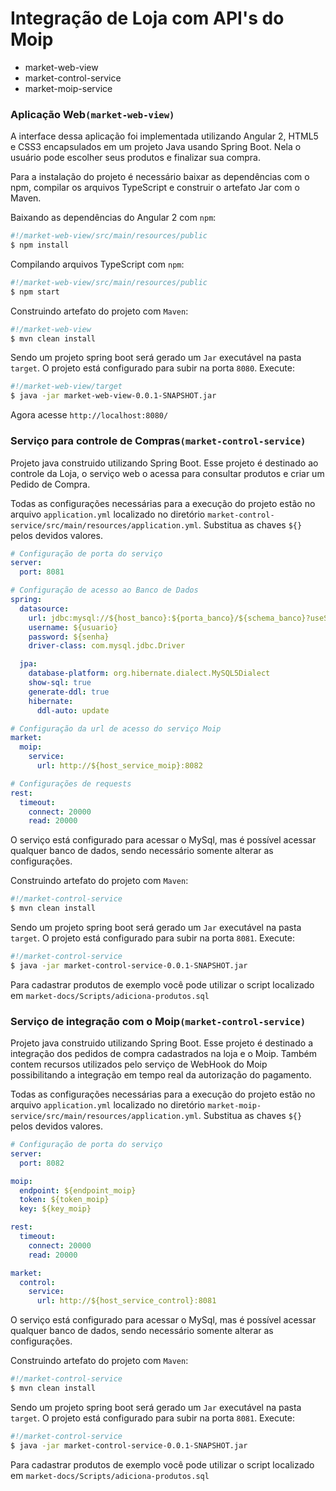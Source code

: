# Integração de Loja com API's do Moip

- market-web-view
- market-control-service
- market-moip-service

### Aplicação Web`(market-web-view)`

A interface dessa aplicação foi implementada utilizando Angular 2, HTML5 e CSS3 encapsulados em um projeto Java usando Spring Boot. Nela o usuário pode escolher seus produtos e finalizar sua compra.

Para a instalação do projeto é necessário baixar as dependências com o npm, compilar os arquivos TypeScript e construir o artefato Jar com o Maven.

Baixando as dependências do Angular 2 com `npm`:
```bash
#!/market-web-view/src/main/resources/public
$ npm install
```

Compilando arquivos TypeScript com `npm`:
```bash
#!/market-web-view/src/main/resources/public
$ npm start
```

Construindo artefato do projeto com `Maven`:
```bash
#!/market-web-view
$ mvn clean install
```

Sendo um projeto spring boot será gerado um `Jar` executável na pasta `target`. O projeto está configurado para subir na porta `8080`. Execute:
```bash
#!/market-web-view/target
$ java -jar market-web-view-0.0.1-SNAPSHOT.jar
```

Agora acesse `http://localhost:8080/`

### Serviço para controle de Compras`(market-control-service)`

Projeto java construido utilizando Spring Boot. Esse projeto é destinado ao controle da Loja, o serviço web o acessa para consultar produtos e criar um Pedido de Compra.

Todas as configurações necessárias para a execução do projeto estão no arquivo `application.yml` localizado no diretório `market-control-service/src/main/resources/application.yml`. Substitua as chaves `${}` pelos devidos valores.

```yml
# Configuração de porta do serviço
server:
  port: 8081

# Configuração de acesso ao Banco de Dados
spring:
  datasource:
    url: jdbc:mysql://${host_banco}:${porta_banco}/${schema_banco}?useSSL=false
    username: ${usuario}
    password: ${senha}
    driver-class: com.mysql.jdbc.Driver

  jpa:
    database-platform: org.hibernate.dialect.MySQL5Dialect
    show-sql: true
    generate-ddl: true
    hibernate:
      ddl-auto: update

# Configuração da url de acesso do serviço Moip
market:
  moip:
    service:
      url: http://${host_service_moip}:8082

# Configurações de requests
rest:
  timeout:
    connect: 20000
    read: 20000
```

O serviço está configurado para acessar o MySql, mas é possível acessar qualquer banco de dados, sendo necessário somente alterar as configurações.

Construindo artefato do projeto com `Maven`:
```bash
#!/market-control-service
$ mvn clean install
```

Sendo um projeto spring boot será gerado um `Jar` executável na pasta `target`. O projeto está configurado para subir na porta `8081`. Execute:
```bash
#!/market-control-service
$ java -jar market-control-service-0.0.1-SNAPSHOT.jar
```

Para cadastrar produtos de exemplo você pode utilizar o script localizado em `market-docs/Scripts/adiciona-produtos.sql`

### Serviço de integração com o Moip`(market-control-service)`

Projeto java construido utilizando Spring Boot. Esse projeto é destinado a integração dos pedidos de compra cadastrados na loja e o Moip. Também contem recursos utilizados pelo serviço de WebHook do Moip possibilitando a integração em tempo real da autorização do pagamento.

Todas as configurações necessárias para a execução do projeto estão no arquivo `application.yml` localizado no diretório `market-moip-service/src/main/resources/application.yml`. Substitua as chaves `${}` pelos devidos valores.

```yml
# Configuração de porta do serviço
server:
  port: 8082

moip:
  endpoint: ${endpoint_moip}
  token: ${token_moip}
  key: ${key_moip}

rest:
  timeout:
    connect: 20000
    read: 20000

market:
  control:
    service:
      url: http://${host_service_control}:8081
```

O serviço está configurado para acessar o MySql, mas é possível acessar qualquer banco de dados, sendo necessário somente alterar as configurações.

Construindo artefato do projeto com `Maven`:
```bash
#!/market-control-service
$ mvn clean install
```

Sendo um projeto spring boot será gerado um `Jar` executável na pasta `target`. O projeto está configurado para subir na porta `8081`. Execute:
```bash
#!/market-control-service
$ java -jar market-control-service-0.0.1-SNAPSHOT.jar
```

Para cadastrar produtos de exemplo você pode utilizar o script localizado em `market-docs/Scripts/adiciona-produtos.sql`


